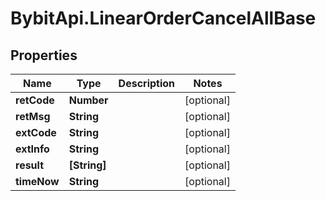 # BybitApi.LinearOrderCancelAllBase

## Properties
Name | Type | Description | Notes
------------ | ------------- | ------------- | -------------
**retCode** | **Number** |  | [optional] 
**retMsg** | **String** |  | [optional] 
**extCode** | **String** |  | [optional] 
**extInfo** | **String** |  | [optional] 
**result** | **[String]** |  | [optional] 
**timeNow** | **String** |  | [optional] 


